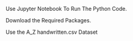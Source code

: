 Use Jupyter Notebook To Run The Python Code.


Download the Required Packages.

Use the A_Z handwritten.csv Dataset


